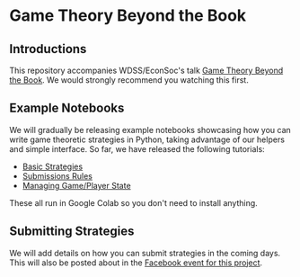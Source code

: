 # Game Theory Beyond the Book

## Introductions

This repository accompanies WDSS/EconSoc's talk [Game Theory Beyond the Book](https://www.youtube.com/watch?v=Q9di7mvPsnw). We would strongly recommend you watching this first.

## Example Notebooks

We will gradually be releasing example notebooks showcasing how you can write game theoretic strategies in Python, taking advantage of our helpers and simple interface. So far, we have released the following tutorials:

- [Basic Strategies](https://colab.research.google.com/github/warwickdatascience/game-theory-beyond-the-book/blob/main/examples/basic.ipynb)
- [Submissions Rules](https://colab.research.google.com/github/warwickdatascience/game-theory-beyond-the-book/blob/main/examples/rules.ipynb)
- [Managing Game/Player State](https://colab.research.google.com/github/warwickdatascience/game-theory-beyond-the-book/blob/main/examples/state.ipynb)

These all run in Google Colab so you don't need to install anything.

## Submitting Strategies

We will add details on how you can submit strategies in the coming days. This will also be posted about in the [Facebook event for this project](https://www.facebook.com/events/1478033372385341).
